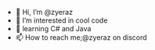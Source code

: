 - 👋 Hi, I’m @zyeraz
- 👀 I’m interested in cool code
- 🌱 learning C# and Java
- 📫 How to reach me;@zyeraz on discord

<!---
EllieZelon/EllieZelon is a ✨ special ✨ repository because its `README.md` (this file) appears on your GitHub profile.
You can click the Preview link to take a look at your changes.
--->
